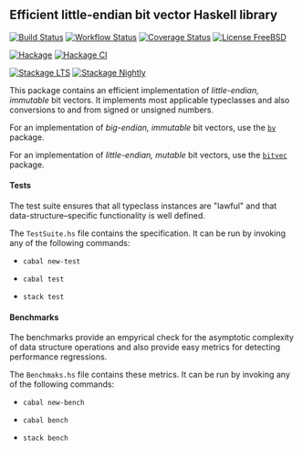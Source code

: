 ## Efficient little-endian bit vector Haskell library

[![Build Status](https://travis-ci.org/recursion-ninja/bv-little.svg?branch=master)](https://travis-ci.org/recursion-ninja/bv-little)
[![Workflow Status](https://github.com/actions/hello-world/workflows/.github/workflows/main.yml/badge.svg?branch=master)](https://github.com/recursion-ninja/bv-little/actions)
[![Coverage Status](https://coveralls.io/repos/github/recursion-ninja/bv-little/badge.svg?branch=master)](https://coveralls.io/github/recursion-ninja/bv-little?branch=master)
[![License FreeBSD](https://img.shields.io/badge/license-FreeBSD-brightgreen.svg)](http://opensource.org/licenses/BSD-3-Clause)

[![Hackage](https://img.shields.io/hackage/v/bv-little.svg?style=flat&color=brightgreen)](https://hackage.haskell.org/package/bv-little)
[![Hackage CI](https://matrix.hackage.haskell.org/api/v2/packages/bv-little/badge)](https://matrix.hackage.haskell.org/package/bv-little)

[![Stackage LTS](http://stackage.org/package/bv-little/badge/lts)](http://stackage.org/lts/package/bv-little)
[![Stackage Nightly](http://stackage.org/package/bv-little/badge/nightly?style=flat&color=green)](http://stackage.org/nightly/package/bv-little)


This package contains an efficient implementation of *little-endian, immutable* bit vectors. It implements most applicable typeclasses and also conversions to and from signed or unsigned numbers.

For an implementation of *big-endian, immutable* bit vectors, use the [`bv`](https://hackage.haskell.org/package/bv) package.

For an implementation of *little-endian, mutable* bit vectors, use the [`bitvec`](https://hackage.haskell.org/package/bitvec) package.

#### Tests

The test suite ensures that all typeclass instances are "lawful" and that data-structure–specific functionality is well defined.

The `TestSuite.hs` file contains the specification. It can be run by invoking any of the following commands:

  * `cabal new-test`

  * `cabal test`

  * `stack test`

#### Benchmarks

The benchmarks provide an empyrical check for the asymptotic complexity of data structure operations and also provide easy metrics for detecting performance regressions.

The `Benchmaks.hs` file contains these metrics. It can be run by invoking any of the following commands:

  * `cabal new-bench`

  * `cabal bench`

  * `stack bench`
